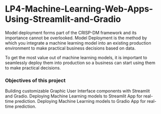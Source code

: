 # LP4-Machine-Learning-Web-Apps-Using-Streamlit-and-Gradio
Model deployment forms part of the CRISP-DM framework and its importance cannot be overlooked. Model Deployment is the method by which you integrate a machine learning model into an existing production environment to make practical business decisions based on data. 

To get the most value out of machine learning models, it is important to seamlessly deploy them into production so a business can start using them to make practical decisions.

### Objectives of this project
Building customizable Graphic User Interface components with Streamlit and Gradio.
Deploying Machine Learning models to Streamlit App for real-time prediction.
Deploying Machine Learning models to Gradio App for real-time prediction.
